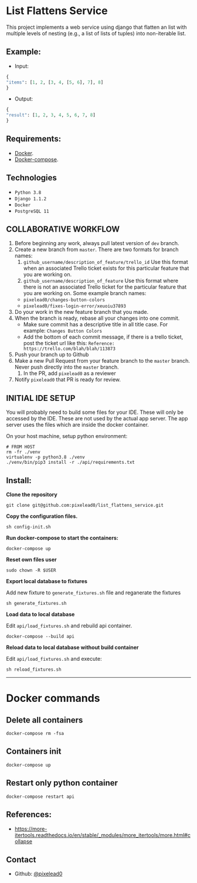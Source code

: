 # List Flattens Service

This project implements a web service using django that flatten
an list with multiple levels of nesting (e.g., a list of lists of tuples)
into non-iterable list.

## Example:

- Input:

```python
{
"items": [1, 2, [3, 4, [5, 6], 7], 8]
}
```

- Output:

```python
{
"result": [1, 2, 3, 4, 5, 6, 7, 8]
}
```

## Requirements:

- [Docker](https://docs.docker.com/engine/installation/).
- [Docker-compose](https://docs.docker.com/compose/install).

## Technologies

- `Python 3.8`
- `Django 1.1.2 `
- `Docker`
- `PostgreSQL 11`

## COLLABORATIVE WORKFLOW

1. Before beginning any work, always pull latest version of `dev`
   branch.
2. Create a new branch from `master`. There are two formats for branch names:
   1. `github_username/description_of_feature/trello_id`
      Use this format when an associated Trello ticket exists for this
      particular feature that you are working on.
   2. `github_username/description_of_feature`
      Use this format where there is not an associated Trello ticket
      for the particular feature that you are working on.
      Some example branch names:
   - `pixelead0/changes-button-colors`
   - `pixelead0/fixes-login-error/xeuoiu37893`
3. Do your work in the new feature branch that you made.
4. When the branch is ready, rebase all your changes into one commit.
   - Make sure commit has a descriptive title in all title case.
     For example:
     `Changes Button Colors`
   - Add the bottom of each commit message, if there is a trello ticket,
     post the ticket url like this:
     `Reference: https://trello.com/blah/blah/113873`
5. Push your branch up to Github
6. Make a new Pull Request from your feature branch to the `master` branch.
   Never push directly into the `master` branch.
   1. In the PR, add `pixelead0` as a reviewer
7. Notify `pixelead0` that PR is ready for review.

## INITIAL IDE SETUP

You will probably need to build some files for your IDE. These
will only be accessed by the IDE. These are not used by the actual app server. The app server uses the files which are inside the docker container.

On your host machine, setup python environment:

```shell
# FROM HOST
rm -fr ./venv
virtualenv -p python3.8 ./venv
./venv/bin/pip3 install -r ./api/requirements.txt
```

## Install:

**Clone the repository**

```shell
git clone git@github.com:pixelead0/list_flattens_service.git
```

**Copy the configuration files.**

```shell
sh config-init.sh
```

**Run docker-compose to start the containers:**

```shell
docker-compose up
```

**Reset own files user**

```shell
sudo chown -R $USER
```

**Export local database to fixtures**

Add new fixture to `generate_fixtures.sh` file and reganerate the fixtures

```shell
sh generate_fixtures.sh
```

**Load data to local database**

Edit `api/load_fixtures.sh` and rebuild api container.

```shell
docker-compose --build api
```

**Reload data to local database without build container**

Edit `api/load_fixtures.sh` and execute:

```shell
sh reload_fixtures.sh
```

---

# Docker commands

## Delete all containers

```
docker-compose rm -fsa
```

## Containers init

```
docker-compose up
```

## Restart only python container

```
docker-compose restart api
```

## References:

- https://more-itertools.readthedocs.io/en/stable/_modules/more_itertools/more.html#collapse

## Contact

- Github: [@pixelead0](https://github.com/pixelead0)
